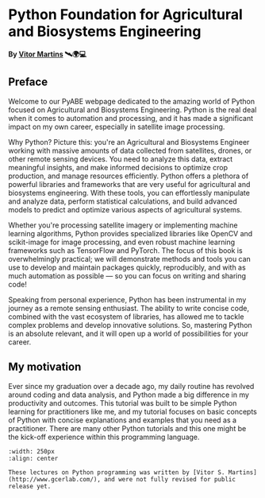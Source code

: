 # <span style="color:black;">**Python Foundation for Agricultural and Biosystems Engineering**</span>

**By [Vitor Martins](https://www.gcerlab.com/) 🛰️🌍💻**

## <span style="color:black;">Preface</span>

Welcome to our PyABE webpage dedicated to the amazing world of Python focused on Agricultural and Biosystems Engineering. Python is the real deal when it comes to automation and processing, and it has made a significant impact on my own career, especially in satellite image processing.

Why Python? Picture this: you're an Agricultural and Biosystems Engineer working with massive amounts of data collected from satellites, drones, or other remote sensing devices. You need to analyze this data, extract meaningful insights, and make informed decisions to optimize crop production, and manage resources efficiently. Python offers a plethora of powerful libraries and frameworks that are very useful for agricultural and biosystems engineering. With these tools, you can effortlessly manipulate and analyze data, perform statistical calculations, and build advanced models to predict and optimize various aspects of agricultural systems.

Whether you're processing satellite imagery or implementing machine learning algorithms, Python provides specialized libraries like OpenCV and scikit-image for image processing, and even robust machine learning frameworks such as TensorFlow and PyTorch. The focus of this book is overwhelmingly practical; we will demonstrate methods and tools you can use to develop and maintain packages quickly, reproducibly, and with as much automation as possible — so you can focus on writing and sharing code!

Speaking from personal experience, Python has been instrumental in my journey as a remote sensing enthusiast. The ability to write concise code, combined with the vast ecosystem of libraries, has allowed me to tackle complex problems and develop innovative solutions. So, mastering Python is an absolute relevant, and it will open up a world of possibilities for your career.

## <span style="color:black;">My motivation</span>

Ever since my graduation over a decade ago, my daily routine has revolved around coding and data analysis, and Python made a big difference in my productivity and outcomes. This tutorial was built to be simple Python learning for practitioners like me, and my tutorial focuses on basic concepts of Python with concise explanations and examples that you need as a practitioner. There are many other Python tutorials and this one might be the kick-off experience within this programming language.

```{image} /pyabe_logo.png
:width: 250px
:align: center
```

```{note}
These lectures on Python programming was written by [Vitor S. Martins](http://www.gcerlab.com/), and were not fully revised for public release yet.
```